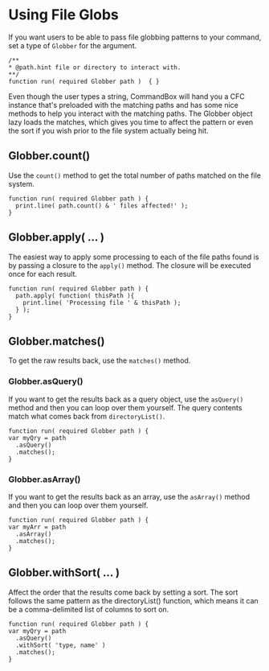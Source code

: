# Using File Globs

If you want users to be able to pass file globbing patterns to your command, set a type of `Globber` for the argument.

```
/**
* @path.hint file or directory to interact with.
**/
function run( required Globber path )  { }
```

Even though the user types a string, CommandBox will hand you a CFC instance that's preloaded with the matching paths and has some nice methods to help you interact with the matching paths.  The Globber object lazy loads the matches, which gives you time to affect the pattern or even the sort if you wish prior to the file system actually being hit.

## Globber.count()

Use the `count()` method to get the total number of paths matched on the file system.
```
function run( required Globber path ) {
  print.line( path.count() & ' files affected!' );
}
```

## Globber.apply( ... )

The easiest way to apply some processing to each of the file paths found is by passing a closure to the `apply()` method.  The closure will be executed once for each result.

```
function run( required Globber path ) {
  path.apply( function( thisPath ){
    print.line( 'Processing file ' & thisPath );
  } );
}
```
## Globber.matches()
To get the raw results back, use the `matches()` method.  

### Globber.asQuery()
If you want to get the results back as a query object, use the `asQuery()` method and then you can loop over them yourself. The query contents match what comes back from `directoryList()`.
```
function run( required Globber path ) {
var myQry = path
  .asQuery()
  .matches();
}
```
### Globber.asArray()
If you want to get the results back as an array, use the `asArray()` method and then you can loop over them yourself. 
```
function run( required Globber path ) {
var myArr = path
  .asArray()
  .matches();
}
```



## Globber.withSort( ... )

Affect the order that the results come back by setting a sort. The sort follows the same pattern as the directoryList() function, which means it can be a comma-delimited list of columns to sort on.
```
function run( required Globber path ) {
var myQry = path
  .asQuery()
  .withSort( 'type, name' )
  .matches();
}
```


